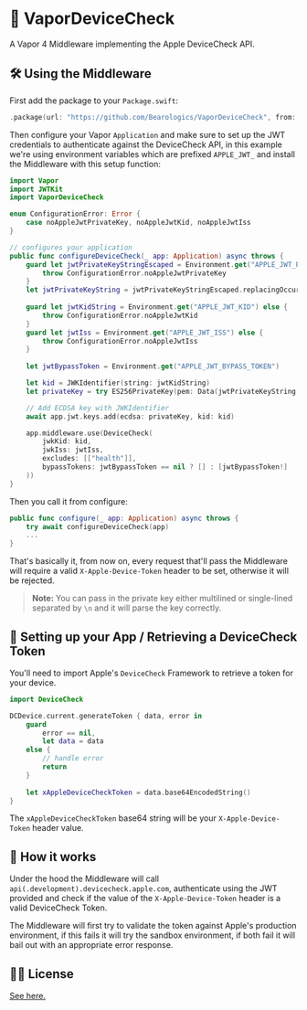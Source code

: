 # 📱 VaporDeviceCheck

A Vapor 4 Middleware implementing the Apple DeviceCheck API.

## 🛠 Using the Middleware

First add the package to your `Package.swift`:

```swift
.package(url: "https://github.com/Bearologics/VaporDeviceCheck", from: "1.0.1")
```

Then configure your Vapor `Application` and make sure to set up the JWT credentials to authenticate against the DeviceCheck API, in this example we're using environment variables which are prefixed `APPLE_JWT_` and install the Middleware with this setup function:

```swift
import Vapor
import JWTKit
import VaporDeviceCheck

enum ConfigurationError: Error {
    case noAppleJwtPrivateKey, noAppleJwtKid, noAppleJwtIss
}

// configures your application
public func configureDeviceCheck(_ app: Application) async throws {
    guard let jwtPrivateKeyStringEscaped = Environment.get("APPLE_JWT_PRIVATE_KEY") else {
        throw ConfigurationError.noAppleJwtPrivateKey
    }
    let jwtPrivateKeyString = jwtPrivateKeyStringEscaped.replacingOccurrences(of: "\\n", with: "\n")
    
    guard let jwtKidString = Environment.get("APPLE_JWT_KID") else {
        throw ConfigurationError.noAppleJwtKid
    }
    guard let jwtIss = Environment.get("APPLE_JWT_ISS") else {
        throw ConfigurationError.noAppleJwtIss
    }
    
    let jwtBypassToken = Environment.get("APPLE_JWT_BYPASS_TOKEN")

    let kid = JWKIdentifier(string: jwtKidString)
    let privateKey = try ES256PrivateKey(pem: Data(jwtPrivateKeyString.utf8))

    // Add ECDSA key with JWKIdentifier
    await app.jwt.keys.add(ecdsa: privateKey, kid: kid)

    app.middleware.use(DeviceCheck(
        jwkKid: kid,
        jwkIss: jwtIss,
        excludes: [["health"]],
        bypassTokens: jwtBypassToken == nil ? [] : [jwtBypassToken!]
    ))
}
```

Then you call it from configure:

```swift
public func configure(_ app: Application) async throws {
    try await configureDeviceCheck(app)
    ...
}
```

That's basically it, from now on, every request that'll pass the Middleware will require a valid `X-Apple-Device-Token` header to be set, otherwise it will be rejected.

> **Note:** You can pass in the private key either multilined or single-lined separated by `\n` and it will parse the key correctly. 

## 🔑 Setting up your App / Retrieving a DeviceCheck Token

You'll need to import Apple's `DeviceCheck` Framework to retrieve a token for your device.

```swift
import DeviceCheck

DCDevice.current.generateToken { data, error in 
	guard 
		error == nil,
		let data = data
	else {
		// handle error
		return
	}
	
	let xAppleDeviceCheckToken = data.base64EncodedString()
}

```

The `xAppleDeviceCheckToken` base64 string will be your `X-Apple-Device-Token` header value.

## 📗 How it works

Under the hood the Middleware will call `api(.development).devicecheck.apple.com`, authenticate using the JWT provided and check if the value of the `X-Apple-Device-Token` header is a valid DeviceCheck Token.

The Middleware will first try to validate the token against Apple's production environment, if this fails it will try the sandbox environment, if both fail it will bail out with an appropriate error response.

## 👩‍💼 License

[See here.](LICENSE.md)
